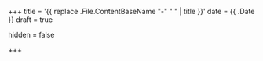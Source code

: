 +++
title = '{{ replace .File.ContentBaseName "-" " " | title }}'
date = {{ .Date }}
draft = true

hidden =  false

+++
